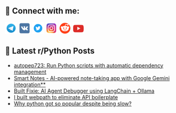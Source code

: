 ## 🔎 Connect with me:
[<img src="https://github.com/bullbesh/bullbesh/blob/main/images/Telegram.png" width="32" height="32" />](https://t.me/bullbesh)
[<img src="https://github.com/bullbesh/bullbesh/blob/main/images/VK.png" width="32" height="32" />](https://vk.com/bullbesh)
[<img src="https://github.com/bullbesh/bullbesh/blob/main/images/Twitter.png" width="32" height="32" />](https://twitter.com/bullbesh1)
[<img src="https://github.com/bullbesh/bullbesh/blob/main/images/Instagram.png" width="32" height="32" />](https://www.instagram.com/bullbesh)
[<img src="https://github.com/bullbesh/bullbesh/blob/main/images/Reddit.png" width="32" height="32" />](https://www.reddit.com/user/bullbesh)
[<img src="https://github.com/bullbesh/bullbesh/blob/main/images/YouTube.png" width="32" height="32" />](https://www.youtube.com/channel/UCtfjRs6uzgq5mfm8S06WTcg)

## 📕 Latest r/Python Posts
<!-- BLOG-POST-LIST:START -->
- [autopep723: Run Python scripts with automatic dependency management](https://www.reddit.com/r/Python/comments/1mg8thr/autopep723_run_python_scripts_with_automatic/)
- [Smart Notes - AI-powered note-taking app with Google Gemini integration**](https://www.reddit.com/r/Python/comments/1mg79rn/smart_notes_aipowered_notetaking_app_with_google/)
- [Built Fixie: AI Agent Debugger using LangChain + Ollama](https://www.reddit.com/r/Python/comments/1mg6cew/built_fixie_ai_agent_debugger_using_langchain/)
- [I built webpath to eliminate API boilerplate](https://www.reddit.com/r/Python/comments/1mg61fl/i_built_webpath_to_eliminate_api_boilerplate/)
- [Why python got so popular despite being slow?](https://www.reddit.com/r/Python/comments/1mg5wxg/why_python_got_so_popular_despite_being_slow/)
<!-- BLOG-POST-LIST:END -->
